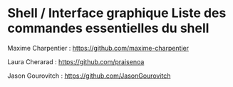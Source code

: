 # Shell / Interface graphique Liste des commandes essentielles du shell

Maxime Charpentier : https://github.com/maxime-charpentier

Laura Cherarad :
https://github.com/praisenoa

Jason Gourovitch : https://github.com/JasonGourovitch
